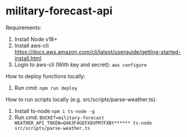 # military-forecast-api

Requirements:
1. Install Node v18+
2. Install aws-cli https://docs.aws.amazon.com/cli/latest/userguide/getting-started-install.html
3. Login to aws-cli (With key and secret): `aws configure`

How to deploy functions locally:
1. Run cmd: `npm run deploy`

How to run scripts locally (e.g. src/scripts/parse-weather.ts):
1. Install ts-node `npm i ts-node -g`
2. Run cmd: `BUCKET=military-forecast WEATHER_API_TOKEN=Q463F4GEFX8VPM7FXBY****** ts-node src/scripts/parse-weather.ts`
